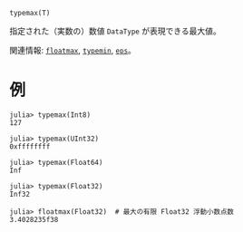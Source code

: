 ```
typemax(T)
```

指定された（実数の）数値 `DataType` が表現できる最大値。

関連情報: [`floatmax`](@ref), [`typemin`](@ref), [`eps`](@ref)。

# 例

```jldoctest
julia> typemax(Int8)
127

julia> typemax(UInt32)
0xffffffff

julia> typemax(Float64)
Inf

julia> typemax(Float32)
Inf32

julia> floatmax(Float32)  # 最大の有限 Float32 浮動小数点数
3.4028235f38
```
